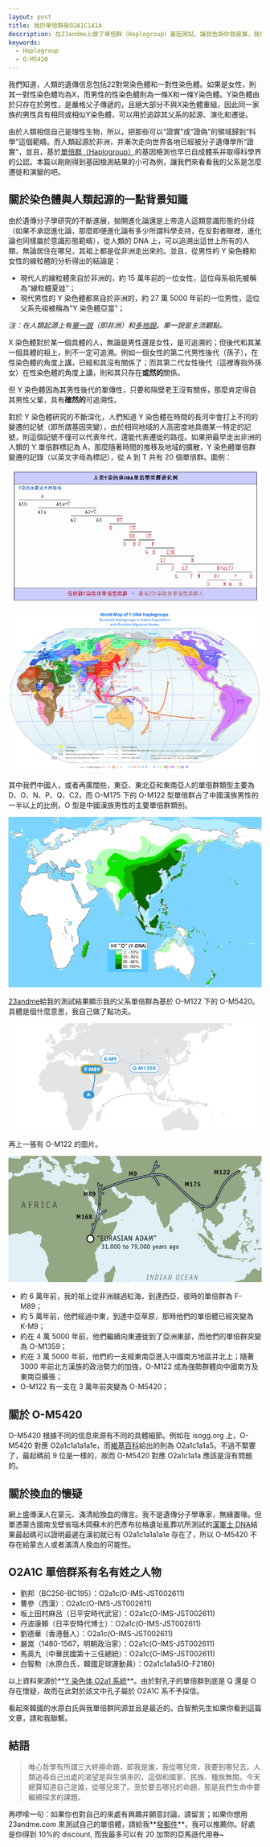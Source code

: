 ```yaml
---
layout: post
title: 我的單倍群是O2A1C1A1A
description: 在23andme上做了單倍群（Haplogroup）基因測試。讓我告訴你我是誰，我從哪兒來。
keywords:
  - Haplogroup
  - O-M5420
---
```


<p class="message">我們知道，人類的遺傳信息包括22對常染色體和一對性染色體。如果是女性，則其一對性染色體均為X，而男性的性染色體則為一條X和一條Y染色體。Y染色體由於只存在於男性，是嚴格父子傳遞的，且絕大部分不與X染色體重組，因此同一家族的男性具有相同或相似Y染色體，可以用於追踪其父系的起源、演化和遷徙。</p>

由於人類相信自己是理性生物，所以，把那些可以“證實”或“證偽”的領域歸到“科學”這個範疇。而人類起源於非洲，并漸次走向世界各地已經被分子遺傳學所“證實”，並且，基於[單倍群（Haplogroup）](https://zh.wikipedia.org/zh-tw/%E5%8D%95%E5%80%8D%E7%BE%A4)的基因檢測也早已自成體系并取得科學界的公認。本篇以剛剛得到基因檢測結果的小可為例，讓我們來看看我的父系是怎麼遷徙和演變的吧。

## 關於染色體與人類起源的一點背景知識

由於遺傳分子學研究的不斷進展，拋開進化論還是上帝造人這類意識形態的分歧（如果不承認進化論，那麼即便進化論有多少所謂科學支持，在反對者眼裡，進化論也同樣屬於意識形態範疇），從人類的 DNA 上，可以追溯出這世上所有的人類，無論居住在哪兒，其祖上都是從非洲走出來的。並且，從男性的 Y 染色體和女性的線粒體的分析得出的結論是：

- 現代人的線粒體來自於非洲的，約 15 萬年前的一位女性，這位母系祖先被稱為“線粒體夏娃”；
- 現代男性的 Y 染色體都來自於非洲的，約 27 萬 5000 年前的一位男性，這位父系先祖被稱為“Y 染色體亞當”；

_注：在人類起源上有[單一說](https://zh.wikipedia.org/zh-tw/%E4%BA%BA%E7%B1%BB%E5%8D%95%E5%9C%B0%E8%B5%B7%E6%BA%90%E8%AF%B4)（即非洲）和[多地說](https://zh.wikipedia.org/wiki/%E4%BA%BA%E9%A1%9E%E5%A4%9A%E5%9C%B0%E8%B5%B7%E6%BA%90%E8%AA%AA)。單一說是主流觀點。_

X 染色體對於某一個具體的人，無論是男性還是女性，是可追溯的；但後代和其某一個具體的祖上，則不一定可追溯。例如一個女性的第二代男性後代（孫子），在性染色體的角度上講，已經和其沒有關係了；而其第二代女性後代（這裡專指外孫女）在性染色體的角度上講，則和其只存在**或然的**關係。

但 Y 染色體因為其男性後代的單傳性，只要和隔壁老王沒有關係，那麼肯定得自其男性父輩，具有**確然的**可追溯性。

對於 Y 染色體研究的不斷深化，人們知道 Y 染色體在時間的長河中會打上不同的變遷的記號（即所謂基因突變），由於相同地域的人高密度地具備某一特定的記號，則這個記號不僅可以代表年代，還能代表遷徙的路徑。如果把最早走出非洲的人類的 Y 單倍群標記為 A，那麼隨著時間的推移及地域的擴散，Y 染色體單倍群變遷的記錄（以英文字母為標記），從 A 到 T 共有 20 個單倍群。圖例：

<p align="center"><img src="/public/images/y-dna.png" alt="人類Y染色體DNA單倍型類群"></p>

<p align="center"><img src="/public/images/dna-transfer.png" alt="人類Y染色體DNA單倍型世界地圖"></p>

其中我們中國人，或者再廣闊些，東亞、東北亞和東南亞人的單倍群類型主要為 D、O、N、P、Q、C2，而 O-M175 下的 O-M122 型單倍群占了中國漢族男性的一半以上的比例，O 型是中國漢族男性的主要單倍群類別。

<p align="center"><img src="/public/images/o-haplogroup.png" alt="O型單倍群分佈世界地圖"></p>

[23andme](https://23andme.com)給我的測試結果顯示我的父系單倍群為基於 O-M122 下的 O-M5420。具體是個什麼意思，我自己做了點功夫。

<p align="center"><img src="/public/images/o-m1359.png" alt="O-m1359型單倍群分佈世界地圖"></p>

再上一張有 O-M122 的圖片。

<p align="center"><img src="/public/images/o-m122.jpg" alt="O-m122型單倍群遷徙圖"></p>

- 約 6 萬年前，我的祖上從非洲越過紅海，到達西亞，彼時的單倍群為 F-M89；
- 約 5 萬年前，他們經過中東，到達中亞草原，那時他們的單倍體已經突變為 K-M9；
- 約在 4 萬 5000 年前，他們繼續向東遷徙到了亞洲東部，而他們的單倍群突變為 O-M1359；
- 約在 3 萬 5000 年前，他們的一支經東南亞進入中國南方地區并北上；隨著 3000 年前北方漢族的政治勢力的加強，O-M122 成為強勢群體向中國南方及東南亞擴張；
- O-M122 有一支在 3 萬年前突變為 O-M5420；

## 關於 O-M5420

O-M5420 根據不同的信息來源有不同的具體細節。例如在 isogg.org 上，O-M5420 對應 O2a1c1a1a1a1e，而[維基百科](https://en.wikipedia.org/wiki/Haplogroup_O-M175)給出的則為 O2a1c1a1a5。不過不緊要了，最起碼前 9 位是一樣的，故而 O-M5420 對應 O2a1c1a1a 應該是沒有問題的。

## 關於換血的懷疑

網上盛傳漢人在蒙元、滿清給換血的傳言。我不是遺傳分子學專家，無緣置喙。但單憑蒙古國南戈壁省瑙木岡蘇木的巴彥布拉格遺址亂葬坑所測試的[漢軍士 DNA](https://www.23mofang.com/community/topics/5afb8d3e4b05b150e3b4f4a9)結果最起碼可以證明最遲在漢初就已有 O2a1c1a1a1a1e 存在了，所以 O-M5420 不存在給蒙古人或者滿清人換血的可能性。

## O2A1C 單倍群系有名有姓之人物

- 劉邦（BC256-BC195）：O2a1c(O-IMS-JST002611)
- 曹參（西漢）：O2a1c(O-IMS-JST002611)
- 坂上田村麻呂（日平安時代武官）：O2a1c(O-IMS-JST002611)
- 丹波康頼（日平安時代博士）：O2a1c(O-IMS-JST002611)
- 劉德華（香港藝人）：O2a1c(O-IMS-JST002611)
- 嚴嵩（1480-1567，明朝政治家）：O2a1c(O-IMS-JST002611)
- 馬英九（中華民國第十三任總統）：O2a1c(O-IMS-JST002611)
- 白智勲（水原白氏，韓國足球運動員）：O2a1c1a1a5(O-F2180)

以上資料來源於**[Y 染色体 O2a1 系統](https://wiki3.jp/famousdna/page/54)**。由於對孔子的單倍群到底是 Q 還是 O 存在懷疑，故而在此對於該文中孔子屬於 O2A1C 系不予採信。

看起來韓國的水原白氏與我單倍群同源並且是最近的。白智勲先生如果你看到這篇文章，請和我聯繫。

## 結語

> 唯心哲學有所謂三大終極命題，即我是誰，我從哪兒來，我要到哪兒去。人類追尋自己出處的渴望是與生俱來的，這個和國家、民族、種族無關。今天總算知道自己是誰，從哪兒來了。至於要去哪兒的命題，那是我們生命中要繼續探求的課題。

再啰嗦一句：如果你也對自己的來處有興趣并願意討論，請留言；如果你想用 23andme.com 來測試自己的單倍體，請給我**[發郵件](mailto:winwinsfu@gmail.com)**，我可以推薦你。好處是你得到 10%的 discount, 而我最多可以有 20 加幣的亞馬遜代用券~
